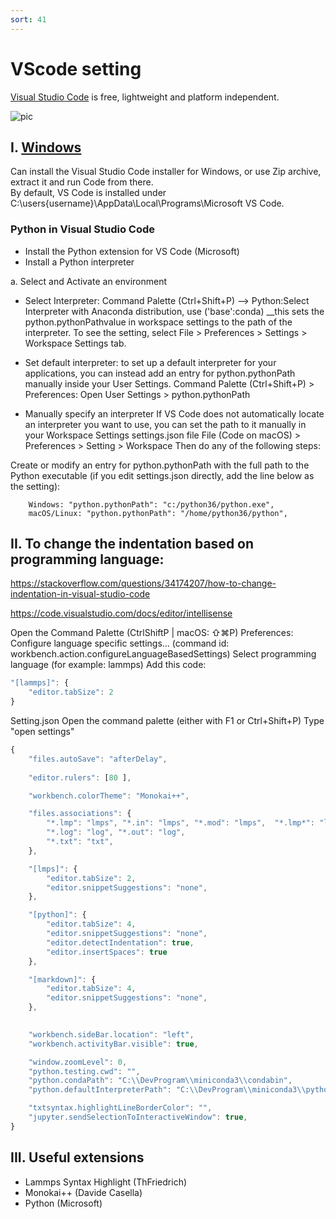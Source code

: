 ```yaml
---
sort: 41
---
```


# VScode setting

[Visual Studio Code](https://code.visualstudio.com/) is free, lightweight and platform independent.
 
![pic](https://upload.wikimedia.org/wikipedia/commons/thumb/9/9a/Visual_Studio_Code_1.35_icon.svg/113px-Visual_Studio_Code_1.35_icon.svg.png)


## I. [Windows](https://code.visualstudio.com/docs/setup/windows)

Can install the Visual Studio Code installer for Windows, or use Zip archive, extract it and run Code from there. <br>
By default, VS Code is installed under C:\users\{username}\AppData\Local\Programs\Microsoft VS Code.

### Python in Visual Studio Code
* Install the Python extension for VS Code (Microsoft)
* Install a Python interpreter

a. Select and Activate an environment
* Select Interpreter: Command Palette (Ctrl+Shift+P) --> Python:Select Interpreter
with Anaconda distribution, use ('base':conda)
__this sets the python.pythonPathvalue in workspace settings to the path of the interpreter. To see the setting, select File > Preferences > Settings > Workspace Settings tab.

* Set default interpreter: to set up a default interpreter for your applications, you can instead add an entry for python.pythonPath manually inside your User Settings.
Command Palette (Ctrl+Shift+P) > Preferences: Open User Settings > python.pythonPath

* Manually specify an interpreter
If VS Code does not automatically locate an interpreter you want to use, you can set the path to it manually in your Workspace Settings settings.json file
File (Code on macOS) > Preferences > Setting > Workspace
Then do any of the following steps:

Create or modify an entry for python.pythonPath with the full path to the Python executable (if you edit settings.json directly, add the line below as the setting):

        Windows: "python.pythonPath": "c:/python36/python.exe",
        macOS/Linux: "python.pythonPath": "/home/python36/python",



## II. To change the indentation based on programming language:

https://stackoverflow.com/questions/34174207/how-to-change-indentation-in-visual-studio-code

https://code.visualstudio.com/docs/editor/intellisense

Open the Command Palette (CtrlShiftP | macOS: ⇧⌘P)
Preferences: Configure language specific settings... (command id: workbench.action.configureLanguageBasedSettings)
Select programming language (for example: lammps)
Add this code:

```js
"[lammps]": {
    "editor.tabSize": 2
}
```


Setting.json
Open the command palette (either with F1 or Ctrl+Shift+P)
Type "open settings"
```js
{
    "files.autoSave": "afterDelay",
    
    "editor.rulers": [80 ],

    "workbench.colorTheme": "Monokai++",

    "files.associations": {
        "*.lmp": "lmps", "*.in": "lmps", "*.mod": "lmps",  "*.lmp*": "lmps", 
        "*.log": "log", "*.out": "log",
        "*.txt": "txt",
    },

    "[lmps]": {
        "editor.tabSize": 2,
        "editor.snippetSuggestions": "none",
    },

    "[python]": {
        "editor.tabSize": 4,
        "editor.snippetSuggestions": "none",
        "editor.detectIndentation": true,
        "editor.insertSpaces": true
    },

    "[markdown]": {
        "editor.tabSize": 4,
        "editor.snippetSuggestions": "none",
    },

   
    "workbench.sideBar.location": "left",
    "workbench.activityBar.visible": true,

    "window.zoomLevel": 0,
    "python.testing.cwd": "",
    "python.condaPath": "C:\\DevProgram\\miniconda3\\condabin",
    "python.defaultInterpreterPath": "C:\\DevProgram\\miniconda3\\python.exe",

    "txtsyntax.highlightLineBorderColor": "",
    "jupyter.sendSelectionToInteractiveWindow": true,
}
```


## III. Useful extensions
- Lammps Syntax Highlight       (ThFriedrich)
- Monokai++                     (Davide Casella)
- Python                        (Microsoft)
